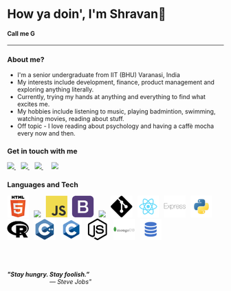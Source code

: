 # How ya doin', I'm Shravan👋
#### Call me G
---

### About me?  

- I'm a senior undergraduate from IIT (BHU) Varanasi, India
-  My interests include development, finance, product management and exploring anything literally.
- Currently, trying my hands at anything and everything to find what excites me.
-   My hobbies include listening to music, playing badmintion, swimming, watching movies, reading about stuff.
- Off topic - I love reading about psychology and having a caffè mocha every now and then.


### Get in touch with me
<p>
<a href="https://www.linkedin.com/in/shravan-g"><img src="https://img.icons8.com/color/48/000000/linkedin.png"/> </a>&nbsp;&nbsp;
<a href="https://github.com/Shra1G"><img src="https://img.icons8.com/color/48/000000/github.png"/> </a>&nbsp;&nbsp;
<a href="https://www.facebook.com/shravan.g.49"><img src="https://img.icons8.com/color/48/000000/facebook.png"/> </a>&nbsp;&nbsp;&nbsp;&nbsp;
<a href="https://www.instagram.com/shravan._.g"><img height = "45" src="https://cdn2.iconfinder.com/data/icons/social-icons-33/128/Instagram-512.png"/></a>&nbsp;&nbsp;
</p>

### Languages and Tech
<div>
<code><img height="50" src="https://raw.githubusercontent.com/github/explore/80688e429a7d4ef2fca1e82350fe8e3517d3494d/topics/html/html.png"></code>&nbsp;&nbsp;
<code><img height="50" src="https://cdn.icon-icons.com/icons2/2107/PNG/512/file_type_css_icon_130661.png"></code>&nbsp;&nbsp;
<code><img height="50" src="https://raw.githubusercontent.com/github/explore/80688e429a7d4ef2fca1e82350fe8e3517d3494d/topics/javascript/javascript.png"></code>&nbsp;&nbsp;
<code><img height="50" src="https://raw.githubusercontent.com/github/explore/80688e429a7d4ef2fca1e82350fe8e3517d3494d/topics/bootstrap/bootstrap.png"></code>&nbsp;&nbsp;
<code><img height="50" src="https://cdn.icon-icons.com/icons2/2107/PNG/512/file_type_sass_icon_130182.png"></code>&nbsp;&nbsp;
<code><img height="50" src="https://raw.githubusercontent.com/Workshape/tech-icons/72fd0e4dc0320a84dc489d9dd8f63338926098e0/icons/git.svg"></code>&nbsp;&nbsp;
<code><img height="50" src="https://raw.githubusercontent.com/github/explore/5c058a388828bb5fde0bcafd4bc867b5bb3f26f3/topics/react/react.png"></code>&nbsp;&nbsp;
<code><img height="50" src="https://raw.githubusercontent.com/github/explore/80688e429a7d4ef2fca1e82350fe8e3517d3494d/topics/express/express.png"></code>&nbsp;&nbsp;
<code><img height="50" src="https://raw.githubusercontent.com/github/explore/80688e429a7d4ef2fca1e82350fe8e3517d3494d/topics/python/python.png"></code>&nbsp;&nbsp;
<code><img height="50" src="https://raw.githubusercontent.com/Workshape/tech-icons/72fd0e4dc0320a84dc489d9dd8f63338926098e0/icons/r.svg"></code>&nbsp;&nbsp;
<code><img height="50" src="https://raw.githubusercontent.com/github/explore/80688e429a7d4ef2fca1e82350fe8e3517d3494d/topics/cpp/cpp.png"></code>&nbsp;&nbsp;
<code><img height="50" src="https://raw.githubusercontent.com/github/explore/80688e429a7d4ef2fca1e82350fe8e3517d3494d/topics/c/c.png"></code>&nbsp;&nbsp;
<code><img height="50" src="https://raw.githubusercontent.com/Workshape/tech-icons/72fd0e4dc0320a84dc489d9dd8f63338926098e0/icons/nodejs.svg"></code>&nbsp;&nbsp;
<code><img height="50" src="https://raw.githubusercontent.com/github/explore/80688e429a7d4ef2fca1e82350fe8e3517d3494d/topics/mongodb/mongodb.png"></code>&nbsp;&nbsp;
<code><img height="50" src="https://raw.githubusercontent.com/github/explore/80688e429a7d4ef2fca1e82350fe8e3517d3494d/topics/sql/sql.png"></code>&nbsp;&nbsp;
</div>
<br>
<br>

<br>
<br>

<div>
<em><b>"Stay hungry. Stay foolish.”</b> <br>&nbsp;&nbsp;&nbsp;&nbsp;&nbsp;&nbsp;&nbsp;&nbsp;&nbsp;&nbsp;&nbsp;&nbsp;&nbsp;&nbsp;&nbsp;&nbsp;&nbsp;&nbsp;&nbsp;&nbsp;&nbsp;&nbsp;&nbsp;&nbsp;&nbsp;― Steve Jobs"</em>
</div>
